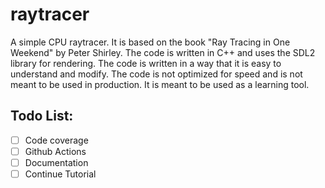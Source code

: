 # raytracer

A simple CPU raytracer. It is based on the book "Ray Tracing in One Weekend" by Peter Shirley. The code is written in C++ and uses the SDL2 library for rendering. The code is written in a way that it is easy to understand and modify. The code is not optimized for speed and is not meant to be used in production. It is meant to be used as a learning tool. 

Todo List:
----------
- [ ] Code coverage
- [ ] Github Actions
- [ ] Documentation
- [ ] Continue Tutorial